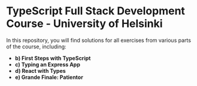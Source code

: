 # TypeScript Full Stack Development Course - University of Helsinki

In this repository, you will find solutions for all exercises from various parts of the course, including:
- **b) First Steps with TypeScript**
- **c) Typing an Express App**
- **d) React with Types**
- **e) Grande Finale: Patientor**